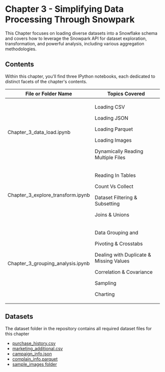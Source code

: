 # Chapter 3 - Simplifying Data Processing Through Snowpark

This Chapter focuses on loading diverse datasets into a Snowflake schema and covers how to leverage the Snowpark API for dataset exploration, transformation, and powerful analysis, including various aggregation methodologies.

## Contents

Within this chapter, you'll find three IPython notebooks, each dedicated to distinct facets of the chapter's contents.

| File or Folder Name         |  Topics Covered                   |
| ----------------------------|  -------------------------------- |
| Chapter_3_data_load.ipynb   |<p>Loading CSV </p><p>Loading JSON</p><p> Loading Parquet </p> <p> Loading Images </p> <p> Dynamically Reading Multiple Files </p>|
| Chapter_3_explore_transform.ipynb|  <p> Reading In Tables </p> <p> Count Vs Collect </p>  <p> Dataset Filtering & Subsetting </p>  <p> Joins & Unions </p> |
| Chapter_3_grouping_analysis.ipynb |  <p> Data Grouping and  </p> <p> Pivoting & Crosstabs </p>  <p> Dealing with Duplicate & Missing Values </p>  <p> Correlation & Covariance </p> <p> Sampling </p> <p> Charting </p>|  

## Datasets

The dataset folder in the repository contains all required dataset files for this chapter

* [purchase_history.csv](../datasets/purchase_history.csv)
* [marketing_additional.csv](../datasets/marketing_additional.csv)
* [campaign_info.json](../datasets/campaign_info.json)
* [complain_info.parquet](../datasets/complain_info.parquet)
* [sample_images folder](../datasets/sample_images)




